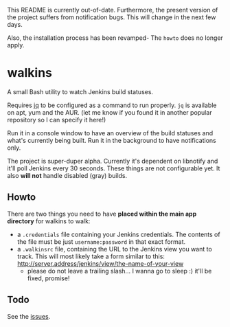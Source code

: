 This README is currently out-of-date. Furthermore, the present version of the project suffers from notification bugs. This will change in the next few days.

Also, the installation process has been revamped- The `howto` does no longer apply.

walkins
=======

A small Bash utility to watch Jenkins build statuses.

Requires [jq](http://stedolan.github.io/jq/) to be configured as a command to run properly. `jq` is available on apt, yum and the AUR. (let me know if you found it in another popular repository so I can specify it here!)

Run it in a console window to have an overview of the build statuses and what's currently being built.
Run it in the background to have notifications only.

The project is super-duper alpha.
Currently it's dependent on libnotify and it'll poll Jenkins every 30 seconds.
These things are not configurable yet.
It also **will not** handle disabled (gray) builds.

Howto
-------

There are two things you need to have **placed within the main app directory** for walkins to walk:
* a `.credentials` file containing your Jenkins credentials. The contents of the file must be just `username:password` in that exact format.
* a `.walkinsrc` file, containing the URL to the Jenkins view you want to track. This will most likely take a form similar to this: http://server.address/jenkins/view/the-name-of-your-view
  * please do not leave a trailing slash... I wanna go to sleep :) it'll be fixed, promise!

Todo
-------

See the [issues](https://github.com/elkorn/walkins/issues?state=open).

